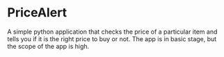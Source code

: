 # PriceAlert
A simple python application that checks the price of a particular item and tells you if it is the right price to buy or not. The app is in basic stage, but the scope of the app is high.

